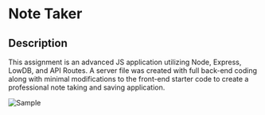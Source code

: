 # Note Taker

## Description
This assignment is an advanced JS application utilizing Node, Express, LowDB, and API Routes. A server file was created with full back-end coding along with minimal modifications to the front-end starter code to create a professional note taking and saving application. 

![Sample]()
